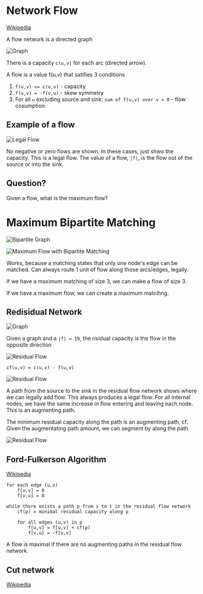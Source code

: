 # Network Flow

[Wikipedia](https://en.wikipedia.org/wiki/Maximum_flow_problem)

A flow network is a directed graph

![Graph](/2014-06-12-graph.jpg?raw=true)

There is a capacity `c(u,v)` for each arc (directed arrow).

A flow is a value f(u,v) that satifies 3 conditions

1.  `f(u,v) <= c(u,v)` - capacity
2.  `f(u,v) = -f(v,u)` - skew symmetry
3.  For all `u` excluding source and sink: `sum of f(u,v) over v = 0` - flow cosumption

## Example of a flow

![Legal Flow](/2014-06-12-legal-flow.jpg?raw=true)

No negative or zero flows are shown.
In these cases, just shwo the capacity.
This is a legal flow.
The value of a flow, `|f|`, is the flow out of the source or into the sink.

## Question?

Given a flow, what is the maximum flow?

# Maximum Bipartite Matching

![Bipartite Graph](/2014-06-12-bipartite-graph.jpg?raw=true)

![Maximum Flow with Bipartite Matching](/2014-06-12-maximum-flow-bipartite.jpg?raw=true)

Works, because a matching states that only one node's edge can be matched.
Can always route 1 unit of flow along those arcs/edges, legally.

If we have a maximum matching of size 3, we can make a flow of size 3.

If we have a maximum flow, we can create a maximum matcihng.

## Redisidual Network

![Graph](/2014-06-12-graph-2.jpg?raw=true)

Given a graph and a `|f| = 19`, the risidual capacity is the flow in the opposite direction

![Residual Flow](/2014-06-12-residual-flow-1.jpg?raw=true)

    cf(u,v) = c(u,v) - f(u,v)

![Residual Flow](/2014-06-12-residual-flow-2.jpg?raw=true)

A path from the source to the sink in the residual flow network shows where we can legally add flow.
This always produces a legal flow.
For all internal nodes, we have the same increase in flow entering and leaving each node.
This is an augmenting path.

The minimum residual capacity along the path is an augmenting path, cf.
Given the augmentating path amount, we can segment by along the path

![Residual Flow](/2014-06-12-graph-3.jpg?raw=true)

## Ford-Fulkerson Algorithm

[Wikipedia](https://en.wikipedia.org/wiki/Ford%E2%80%93Fulkerson_algorithm)

    for each edge (u,v)
        f[u,v] = 0
        f[v,u] = 0

    while there exists a path p from s to t in the residual flow network
        cf(p) = minimal residual capacity along p

        for all edges (u,v) in p
            f[u,v] = f[u,v] + cf(p)
            f[v,u] = -f[u,v]


A flow is maximal if there are no augmenting paths in the residual flow network.

## Cut network

[Wikipedia](https://en.wikipedia.org/wiki/Cut_\(graph_theory\))
